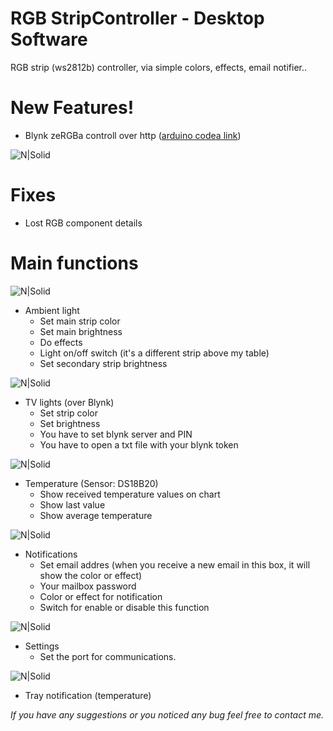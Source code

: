 # RGB StripController - Desktop Software
RGB strip (ws2812b) controller, via simple colors, effects, email notifier..

# New Features!
  - Blynk zeRGBa controll over http ([arduino codea link](https://github.com/bankotamas/RGBStripController-Arduino-Software))

![N|Solid](https://static.tildacdn.com/tild3631-3462-4933-a462-633739303731/Blynk_logo_diamond2x.png)


# Fixes
- Lost RGB component details

# Main functions

![N|Solid](https://raw.githubusercontent.com/bankotamas/RGBStripController-Desktop-Software/master/rgb_strip_handler/Pictures/form_view.jpg)
- Ambient light
  - Set main strip color
  - Set main brightness
  - Do effects
  - Light on/off switch (it's a different strip above my table)
  - Set secondary strip brightness


![N|Solid](https://raw.githubusercontent.com/bankotamas/RGBStripController-Desktop-Software/master/rgb_strip_handler/Pictures/form_view_tv_lights.jpg)
- TV lights (over Blynk)
  - Set strip color
  - Set brightness
  - You have to set blynk server and PIN
  - You have to open a txt file with your blynk token

![N|Solid](https://raw.githubusercontent.com/bankotamas/RGBStripController-Desktop-Software/master/rgb_strip_handler/Pictures/form_view_temperature.jpg)
- Temperature (Sensor: DS18B20)
  - Show received temperature values on chart
  - Show last value
  - Show average temperature
  
![N|Solid](https://raw.githubusercontent.com/bankotamas/RGBStripController-Desktop-Software/master/rgb_strip_handler/Pictures/form_view_notifications.jpg)
- Notifications
  - Set email addres (when you receive a new email in this box, it will show the color or effect)
  - Your mailbox password
  - Color or effect for notification
  - Switch for enable or disable this function
  
![N|Solid](https://raw.githubusercontent.com/bankotamas/RGBStripController-Desktop-Software/master/rgb_strip_handler/Pictures/form_view_settings.jpg)
- Settings
  - Set the port for communications.
  
![N|Solid](https://raw.githubusercontent.com/bankotamas/RGBStripController-Desktop-Software/master/rgb_strip_handler/Pictures/temperature.jpg)
- Tray notification (temperature)

*If you have any suggestions or you noticed any bug feel free to contact me.*
